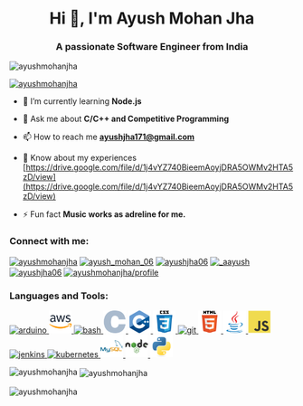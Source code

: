 <h1 align="center">Hi 👋, I'm Ayush Mohan Jha</h1>
<h3 align="center">A passionate Software Engineer from India</h3>

<p align="left"> <img src="https://komarev.com/ghpvc/?username=ayushmohanjha&label=Profile%20views&color=0e75b6&style=flat" alt="ayushmohanjha" /> </p>

<p align="left"> <a href="https://github.com/ryo-ma/github-profile-trophy"><img src="https://github-profile-trophy.vercel.app/?username=ayushmohanjha" alt="ayushmohanjha" /></a> </p>

- 🌱 I’m currently learning **Node.js**

- 💬 Ask me about **C/C++ and Competitive Programming**

- 📫 How to reach me **ayushjha171@gmail.com**

- 📄 Know about my experiences [https://drive.google.com/file/d/1j4vYZ740BieemAoyjDRA5OWMv2HTA5zD/view](https://drive.google.com/file/d/1j4vYZ740BieemAoyjDRA5OWMv2HTA5zD/view)

- ⚡ Fun fact **Music works as adreline for me.**

<h3 align="left">Connect with me:</h3>
<p align="left">
<a href="https://linkedin.com/in/ayushmohanjha" target="blank"><img align="center" src="https://cdn.jsdelivr.net/npm/simple-icons@3.0.1/icons/linkedin.svg" alt="ayushmohanjha" height="30" width="40" /></a>
<a href="https://www.codechef.com/users/ayush_mohan_06" target="blank"><img align="center" src="https://cdn.jsdelivr.net/npm/simple-icons@3.1.0/icons/codechef.svg" alt="ayush_mohan_06" height="30" width="40" /></a>
<a href="https://www.hackerrank.com/ayushjha06" target="blank"><img align="center" src="https://cdn.jsdelivr.net/npm/simple-icons@3.0.1/icons/hackerrank.svg" alt="ayushjha06" height="30" width="40" /></a>
<a href="https://codeforces.com/profile/_aayush" target="blank"><img align="center" src="https://cdn.jsdelivr.net/npm/simple-icons@3.0.1/icons/codeforces.svg" alt="_aayush" height="30" width="40" /></a>
<a href="https://www.leetcode.com/ayushjha06" target="blank"><img align="center" src="https://cdn.jsdelivr.net/npm/simple-icons@3.0.1/icons/leetcode.svg" alt="ayushjha06" height="30" width="40" /></a>
<a href="https://auth.geeksforgeeks.org/user/ayushmohanjha/profile" target="blank"><img align="center" src="https://cdn.jsdelivr.net/npm/simple-icons@3.0.1/icons/geeksforgeeks.svg" alt="ayushmohanjha/profile" height="30" width="40" /></a>
</p>

<h3 align="left">Languages and Tools:</h3>
<p align="left"> <a href="https://www.arduino.cc/" target="_blank"> <img src="https://cdn.worldvectorlogo.com/logos/arduino-1.svg" alt="arduino" width="40" height="40"/> </a> <a href="https://aws.amazon.com" target="_blank"> <img src="https://raw.githubusercontent.com/devicons/devicon/master/icons/amazonwebservices/amazonwebservices-original-wordmark.svg" alt="aws" width="40" height="40"/> </a> <a href="https://www.gnu.org/software/bash/" target="_blank"> <img src="https://www.vectorlogo.zone/logos/gnu_bash/gnu_bash-icon.svg" alt="bash" width="40" height="40"/> </a> <a href="https://www.cprogramming.com/" target="_blank"> <img src="https://raw.githubusercontent.com/devicons/devicon/master/icons/c/c-original.svg" alt="c" width="40" height="40"/> </a> <a href="https://www.w3schools.com/cpp/" target="_blank"> <img src="https://raw.githubusercontent.com/devicons/devicon/master/icons/cplusplus/cplusplus-original.svg" alt="cplusplus" width="40" height="40"/> </a> <a href="https://www.w3schools.com/css/" target="_blank"> <img src="https://raw.githubusercontent.com/devicons/devicon/master/icons/css3/css3-original-wordmark.svg" alt="css3" width="40" height="40"/> </a> <a href="https://git-scm.com/" target="_blank"> <img src="https://www.vectorlogo.zone/logos/git-scm/git-scm-icon.svg" alt="git" width="40" height="40"/> </a> <a href="https://www.w3.org/html/" target="_blank"> <img src="https://raw.githubusercontent.com/devicons/devicon/master/icons/html5/html5-original-wordmark.svg" alt="html5" width="40" height="40"/> </a> <a href="https://www.java.com" target="_blank"> <img src="https://raw.githubusercontent.com/devicons/devicon/master/icons/java/java-original.svg" alt="java" width="40" height="40"/> </a> <a href="https://developer.mozilla.org/en-US/docs/Web/JavaScript" target="_blank"> <img src="https://raw.githubusercontent.com/devicons/devicon/master/icons/javascript/javascript-original.svg" alt="javascript" width="40" height="40"/> </a> <a href="https://www.jenkins.io" target="_blank"> <img src="https://www.vectorlogo.zone/logos/jenkins/jenkins-icon.svg" alt="jenkins" width="40" height="40"/> </a> <a href="https://kubernetes.io" target="_blank"> <img src="https://www.vectorlogo.zone/logos/kubernetes/kubernetes-icon.svg" alt="kubernetes" width="40" height="40"/> </a> <a href="https://www.mysql.com/" target="_blank"> <img src="https://raw.githubusercontent.com/devicons/devicon/master/icons/mysql/mysql-original-wordmark.svg" alt="mysql" width="40" height="40"/> </a> <a href="https://nodejs.org" target="_blank"> <img src="https://raw.githubusercontent.com/devicons/devicon/master/icons/nodejs/nodejs-original-wordmark.svg" alt="nodejs" width="40" height="40"/> </a> <a href="https://www.python.org" target="_blank"> <img src="https://raw.githubusercontent.com/devicons/devicon/master/icons/python/python-original.svg" alt="python" width="40" height="40"/> </a> </p>

<p><img align="left" src="https://github-readme-stats.vercel.app/api/top-langs?username=ayushmohanjha&show_icons=true&locale=en&layout=compact" alt="ayushmohanjha" /></p>

<p>&nbsp;<img align="center" src="https://github-readme-stats.vercel.app/api?username=ayushmohanjha&show_icons=true&locale=en" alt="ayushmohanjha" /></p>
<p><script type="text/javascript" src="https://platform.linkedin.com/badges/js/profile.js" async defer></script></p>
<p><img align="center" src="https://github-readme-streak-stats.herokuapp.com/?user=ayushmohanjha&" alt="ayushmohanjha" /></p>
